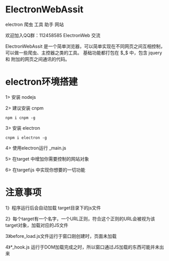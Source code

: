 # ElectronWebAssit
electron 爬虫 工具 助手 网站

欢迎加入QQ群：112458585 ElectronWeb 交流

ElectronWebAssit 是一个简单浏览器，可以简单实现在不同网页之间互相控制，可以做一些爬虫、主控器之类的工具。
基础功能都打包在 $_$ 中，包含 jquery 和 附加的网页之间通讯的代码。


# electron环境搭建

1> 安装 nodejs

2> 建议安装 cnpm

    npm i cnpm -g
    
    
3> 安装 electron

    cnpm i electron -g
    
4> 使用electron运行 _main.js


5> 在target 中增加你需要控制的网站对象


6> 在target\\js 中实现你想要的一切功能


# 注意事项


1》程序运行后会自动加载 target目录下的js文件

2》每个target有一个名字，一个URL正则，符合这个正则的URL会被视为该target对象，加载对应的JS文件

3》before_load.js文件运行于窗口刚创建时，页面未加载

4》*_hook.js 运行于DOM加载完成之时，所以窗口通过JS加载的东西可能并未出来

